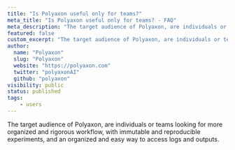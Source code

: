 ```yaml
---
title: "Is Polyaxon useful only for teams?"
meta_title: "Is Polyaxon useful only for teams? - FAQ"
meta_description: "The target audience of Polyaxon, are individuals or teams looking for more organized and rigorous workflow."
featured: false
custom_excerpt: "The target audience of Polyaxon, are individuals or teams looking for more organized and rigorous workflow."
author:
  name: "Polyaxon"
  slug: "Polyaxon"
  website: "https://polyaxon.com"
  twitter: "polyaxonAI"
  github: "polyaxon"
visibility: public
status: published
tags:
    - users
---
```


The target audience of Polyaxon, are individuals or teams looking for more organized and rigorous workflow,
with immutable and reproducible experiments, and an organized and easy way to access logs and outputs.
